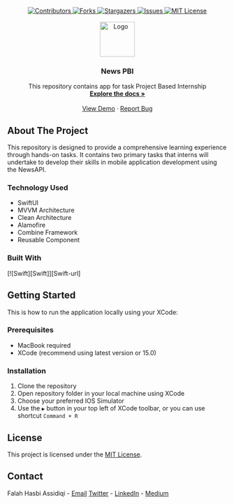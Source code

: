 <a name="readme-top"></a>

<!-- PROJECT SHIELDS -->
<div align="center">
  <a href="https://github.com/fhassidiqi/NewsPBI/graphs/contributors">
    <img src="https://img.shields.io/github/contributors/fhassidiqi/NewsPBI.svg?style=for-the-badge" alt="Contributors">
  </a>
  <a href="https://github.com/fhassidiqi/NewsPBI/network/members">
    <img src="https://img.shields.io/github/forks/fhassidiqi/NewsPBI.svg?style=for-the-badge" alt="Forks">
  </a>
  <a href="https://github.com/fhassidiqi/NewsPBI/stargazers">
    <img src="https://img.shields.io/github/stars/fhassidiqi/NewsPBI.svg?style=for-the-badge" alt="Stargazers">
  </a>
  <a href="https://github.com/fhassidiqi/NewsPBI/issues">
    <img src="https://img.shields.io/github/issues/fhassidiqi/NewsPBI.svg?style=for-the-badge" alt="Issues">
  </a>
  <a href="https://github.com/fhassidiqi/NewsPBI/blob/master/LICENSE.txt">
    <img src="https://img.shields.io/github/license/fhassidiqi/NewsPBI.svg?style=for-the-badge" alt="MIT License">
  </a>
</div>

<!-- PROJECT LOGO -->
<br />
<div align="center">
  <a href="https://github.com/fhassidiqi/NewsPBI">
    <img src="https://drive.google.com/uc?export=view&id=1-D4gnUSMNK4yopeSnYQ3P2BMJRWWuOrw" alt="Logo" width="80" height="80">
  </a>

<h3 align="center">News PBI</h3>
  <p align="center">
    This repository contains app for task Project Based Internship
    <br />
    <a href="https://github.com/fhassidiqi/NewsPBI/tree/main/NewsPBI"><strong>Explore the docs »</strong></a>
    <br />
    <br />
    <a href="https://github.com/fhassidiqi/NewsPBI">View Demo</a>
    ·
    <a href="https://github.com/fhassidiqi/NewsPBI/issues">Report Bug</a>
  </p>
</div>

<!-- ABOUT THE PROJECT -->
## About The Project
This repository is designed to provide a comprehensive learning experience through hands-on tasks. It contains two primary tasks that interns will undertake to develop their skills in mobile application development using the NewsAPI.

### Technology Used
* SwiftUI
* MVVM Architecture
* Clean Architecture
* Alamofire
* Combine Framework
* Reusable Component

### Built With
[![Swift][Swift]][Swift-url]

<!-- GETTING STARTED -->
## Getting Started
This is how to run the application locally using your XCode:

### Prerequisites
* MacBook required
* XCode (recommend using latest version or 15.0)

### Installation
1. Clone the repository
2. Open repository folder in your local machine using XCode
3. Choose your preferred IOS Simulator
4. Use the ```▶️``` button in your top left of XCode toolbar, or you can use shortcut ```Command + R```

<!-- LICENSE -->
## License
This project is licensed under the [MIT License](LICENSE).

<!-- CONTACT -->
## Contact
Falah Hasbi Assidiqi - [Email](falahhasbiassidiqi@gmail.com)
[Twitter](https://twitter.com/fhassidiqi) - [LinkedIn](https://www.linkedin.com/in/falahhasbiassidiqi/) - [Medium](https://medium.com/@falahhasbiassidiqi)
